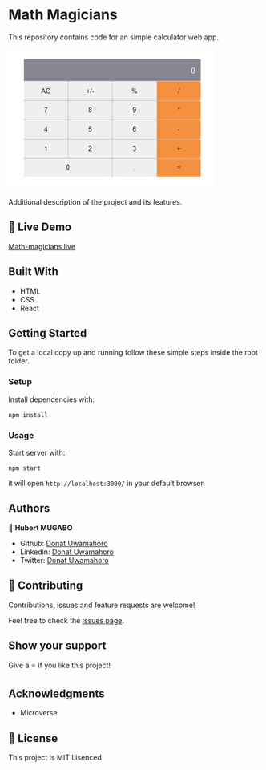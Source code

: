 # Math Magicians
This repository contains code for an simple calculator web app.

![Screenshot](https://github.com/uwadonat/math_magicians/blob/feature-components/images/Screenshoot.jpg)

Additional description of the project and its features.

## 🔴  Live Demo

[Math-magicians live](https://pensive-euler-38aebe.netlify.app)

## Built With

- HTML
- CSS
- React


## Getting Started

To get a local copy up and running follow these simple steps inside the root folder.

### Setup

Install dependencies with:

```
npm install
```

### Usage

Start server with:

```
npm start
```

it will open `http://localhost:3000/` in your default browser.

## Authors

👤 **Hubert MUGABO**

- Github: [Donat Uwamahoro](https://github.com/uwadonat)
- Linkedin: [Donat Uwamahoro](https://www.linkedin.com/in/uwadonat)
- Twitter: [Donat Uwamahoro](https://twitter.com/uwahoroDonat)

## 🤝 Contributing

Contributions, issues and feature requests are welcome!

Feel free to check the [issues page](https://github.com/uwadonat/math_magicians/issues).

## Show your support

Give a ⭐️ if you like this project!

## Acknowledgments

- Microverse

## 📝 License

This project is MIT Lisenced